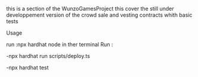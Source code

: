 this is a section of the WunzoGamesProject
this cover the still under developpement version of the crowd sale and vesting contracts whith basic tests

Usage

run :npx hardhat node
in ther terminal Run :

-npx hardhat run scripts/deploy.ts

-npx hardhat test
